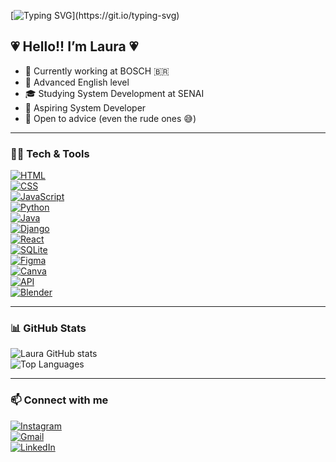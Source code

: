 [![Typing SVG](https://readme-typing-svg.herokuapp.com/?color=FFA1FF&size=30&center=true&vCenter=true&width=1000&lines=Hi+There!+Welcome+to+my+GitHub+profile;My+name+is+Laura!)](https://git.io/typing-svg)

## 💗 Hello!! I’m Laura 💗
- 🔭 Currently working at BOSCH 🇧🇷  
- 🧡 Advanced English level  
- 🎓 Studying System Development at SENAI  
- 💛 Aspiring System Developer  
- 💚 Open to advice (even the rude ones 😅)  

---

### 👩‍💻 Tech & Tools

[![HTML](https://img.shields.io/badge/HTML5-E34F26?style=for-the-badge&logo=html5&logoColor=white)](https://developer.mozilla.org/en-US/docs/Web/HTML)  
[![CSS](https://img.shields.io/badge/CSS3-1572B6?style=for-the-badge&logo=css3&logoColor=white)](https://developer.mozilla.org/en-US/docs/Web/CSS)  
[![JavaScript](https://img.shields.io/badge/JavaScript-F7DF1E?style=for-the-badge&logo=javascript&logoColor=black)](https://developer.mozilla.org/en-US/docs/Web/JavaScript)  
[![Python](https://img.shields.io/badge/Python-3776AB?style=for-the-badge&logo=python&logoColor=white)](https://www.python.org/)  
[![Java](https://img.shields.io/badge/Java-007396?style=for-the-badge&logo=java&logoColor=white)](https://www.java.com/)  
[![Django](https://img.shields.io/badge/Django-092E20?style=for-the-badge&logo=django&logoColor=white)](https://www.djangoproject.com/)  
[![React](https://img.shields.io/badge/React-61DAFB?style=for-the-badge&logo=react&logoColor=black)](https://reactjs.org/)  
[![SQLite](https://img.shields.io/badge/SQLite-003B57?style=for-the-badge&logo=sqlite&logoColor=white)](https://www.sqlite.org/)  
[![Figma](https://img.shields.io/badge/Figma-F24E1E?style=for-the-badge&logo=figma&logoColor=white)](https://www.figma.com/)  
[![Canva](https://img.shields.io/badge/Canva-00C4CC?style=for-the-badge&logo=canva&logoColor=white)](https://www.canva.com/)  
[![API](https://img.shields.io/badge/API-000000?style=for-the-badge&logo=apigee&logoColor=white)](https://developer.mozilla.org/en-US/docs/Learn/JavaScript/Client-side_web_APIs/Introduction)  
[![Blender](https://img.shields.io/badge/Blender-F5792A?style=for-the-badge&logo=blender&logoColor=white)](https://www.blender.org/)  

---

### 📊 GitHub Stats

![Laura GitHub stats](https://github-readme-stats.vercel.app/api?username=Lauramendzvie&show_icons=true&theme=radical)  
![Top Languages](https://github-readme-stats.vercel.app/api/top-langs/?username=Lauramendzvie&layout=compact&langs_count=7&theme=radical)

---

### 📫 Connect with me

[![Instagram](https://img.shields.io/badge/-Instagram-%23E4405F?style=for-the-badge&logo=instagram&logoColor=white)](https://instagram.com/Lauramendzs)  
[![Gmail](https://img.shields.io/badge/-Gmail-%23333?style=for-the-badge&logo=gmail&logoColor=white)](mailto:lauravieira060608@gmail.com)  
[![LinkedIn](https://img.shields.io/badge/-LinkedIn-%230077B5?style=for-the-badge&logo=linkedin&logoColor=white)](https://www.linkedin.com/in/laura-mendes-vieira-da-silva-539b51219/)
